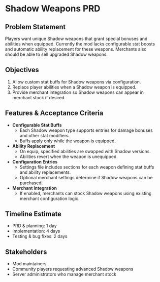 # Shadow Weapons PRD

## Problem Statement
Players want unique Shadow weapons that grant special bonuses and abilities when equipped. Currently the mod lacks configurable stat boosts and automatic ability replacement for these weapons. Merchants also should be able to sell upgraded Shadow weapons.

## Objectives
1. Allow custom stat buffs for Shadow weapons via configuration.
2. Replace player abilities when a Shadow weapon is equipped.
3. Provide merchant integration so Shadow weapons can appear in merchant stock if desired.

## Features & Acceptance Criteria
- **Configurable Stat Buffs**
  - Each Shadow weapon type supports entries for damage bonuses and other stat modifiers.
  - Buffs apply only while the weapon is equipped.
- **Ability Replacement**
  - On equip, specified abilities are swapped with Shadow versions.
  - Abilities revert when the weapon is unequipped.
- **Configuration Entries**
  - Settings file includes sections for each weapon defining stat buffs and ability replacements.
  - Optional merchant settings determine if Shadow weapons can be purchased.
- **Merchant Integration**
  - If enabled, merchants can stock Shadow weapons using existing merchant configuration logic.

## Timeline Estimate
- PRD & planning: 1 day
- Implementation: 4 days
- Testing & bug fixes: 2 days

## Stakeholders
- Mod maintainers
- Community players requesting advanced Shadow weapons
- Server administrators who manage merchant stock

